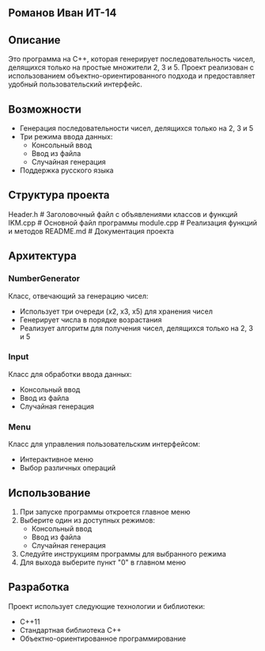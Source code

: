 ## Романов Иван ИТ-14

## Описание
Это программа на C++, которая генерирует последовательность чисел, делящихся только на простые множители 2, 3 и 5. Проект реализован с использованием объектно-ориентированного подхода и предоставляет удобный пользовательский интерфейс.

## Возможности
- Генерация последовательности чисел, делящихся только на 2, 3 и 5
- Три режима ввода данных:
  - Консольный ввод
  - Ввод из файла
  - Случайная генерация
- Поддержка русского языка

## Структура проекта
Header.h         # Заголовочный файл с объявлениями классов и функций
IKM.cpp          # Основной файл программы
module.cpp       # Реализация функций и методов
README.md        # Документация проекта

## Архитектура

### NumberGenerator
Класс, отвечающий за генерацию чисел:
- Использует три очереди (x2, x3, x5) для хранения чисел
- Генерирует числа в порядке возрастания
- Реализует алгоритм для получения чисел, делящихся только на 2, 3 и 5

### Input
Класс для обработки ввода данных:
- Консольный ввод
- Ввод из файла
- Случайная генерация

### Menu
Класс для управления пользовательским интерфейсом:
- Интерактивное меню
- Выбор различных операций

## Использование
1. При запуске программы откроется главное меню
2. Выберите один из доступных режимов:
   - Консольный ввод
   - Ввод из файла
   - Случайная генерация
3. Следуйте инструкциям программы для выбранного режима
4. Для выхода выберите пункт "0" в главном меню

## Разработка
Проект использует следующие технологии и библиотеки:
- C++11
- Стандартная библиотека C++
- Объектно-ориентированное программирование
